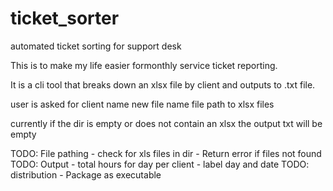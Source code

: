 # ticket_sorter
automated ticket sorting for support desk

This is to make my life easier formonthly service ticket reporting.

It is a cli tool that breaks down an xlsx file by client and outputs to .txt file.

user is asked for client name
new file name
file path to xlsx files

currently if the dir is empty or does not contain an xlsx the output txt will be empty

TODO: File pathing
    - check for xls files in dir
      - Return error if files not found
TODO: Output
    - total hours for day per client
    - label day and date
TODO: distribution
    - Package as executable
